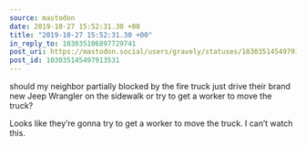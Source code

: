 ```yaml
---
source: mastodon
date: 2019-10-27 15:52:31.30 +00
title: "2019-10-27 15:52:31.30 +00"
in_reply_to: 103035106897729741
post_uri: https://mastodon.social/users/gravely/statuses/103035145497913531
post_id: 103035145497913531
---
```

should my neighbor partially blocked by the fire truck just drive their brand new Jeep Wrangler on the sidewalk or try to get a worker to move the truck?

Looks like they’re gonna try to get a worker to move the truck. I can’t watch this.


